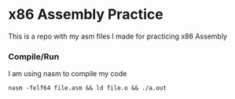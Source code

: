 
# x86 Assembly Practice #

This is a repo with my asm files I made for practicing x86 Assembly

### Compile/Run ###

I am using nasm to compile my code
```
nasm -felf64 file.asm && ld file.o && ./a.out
```

